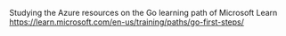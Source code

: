Studying the Azure resources on the Go learning path of Microsoft Learn https://learn.microsoft.com/en-us/training/paths/go-first-steps/
